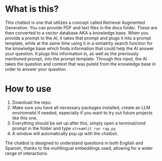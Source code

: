 # What is this?

This chatbot is one that utilizes a concept called Retrieval Augmented Generation. You can provide PDF and text files in the docs folder. These are then converted to a vector database AKA a knowledge base. When you provide a prompt to the AI, it takes that prompt and plugs it into a prompt template, while at the same time using it in a simialrity search function for the knowledge base which finds information that could help the AI answer your question. It plugs this information in, as well as the previously mentioned prompt, into the prompt template. Through this input, the AI takes the question and context that was puleld from the knowledge base in order to answer your question.

# How to use

1. Download the repo.
2. Make sure you have all necessary packages installed, create an LLM environnebt if needed, especially if you want to try out future projects like this one.
3. Everything should be set up after this, simply open a terminal/cmd prompt in the folder and type `streamlit run rag.py`
4. A window will automatically pop up with the chatbot.

The chatbot is designed to understand questions in both English and Spanish, thanks to the multilingual embeddings used, allowing for a wider range of interactions.
